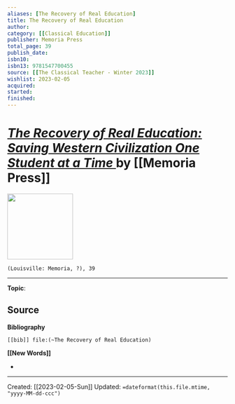 ```yaml
---
aliases: [The Recovery of Real Education]
title: The Recovery of Real Education
author: 
category: [[Classical Education]]
publisher: Memoria Press
total_page: 39
publish_date: 
isbn10: 
isbn13: 9781547700455
source: [[The Classical Teacher - Winter 2023]]
wishlist: 2023-02-05
acquired: 
started: 
finished: 
---
```

# *[ The Recovery of Real Education: Saving Western Civilization One Student at a Time ](https://www.memoriapress.com/curriculum/educational-resources/the-recovery-of-real-education-saving-western-civilization-one-student-at-a-time/)* by [[Memoria Press]]

<img src="https://www.memoriapress.com/wp-content/uploads/2018/08/The-Recovery-of-Real-Education.jpg" width=150>

`(Louisville: Memoria, ?), 39`



--- 
**Topic**: 

**Source**
- 

**Bibliography**

```query
[[bib]] file:(~The Recovery of Real Education)
```
 

**[[New Words]]**

- 

---
Created: [[2023-02-05-Sun]]
Updated: `=dateformat(this.file.mtime, "yyyy-MM-dd-ccc")`
